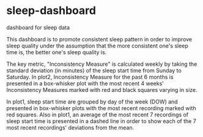 # sleep-dashboard
dashboard for sleep data

This dashboard is to promote consistent sleep pattern in order to improve sleep quality under the assumption that the more consistent
one's sleep time is, the better one's sleep quality is. 

The key metric, "Inconsistency Measure" is calculated weekly by taking the standard deviation (in minutes) of the sleep start time from Sunday to Saturday. In plot2, Inconsistency Measure for the past 6 months is presented in a box-whisker plot with the most recent 4 weeks' Inconsistency Measures marked with red and black squares varying in size.

In plot1, sleep start time are grouped by day of the week (DOW) and presented in box-whisker plots with the most recent recording marked with red squares. Also in plot1, an average of the most recent 7 recordings of sleep start time is presented in a dashed line in order to show each of the 7 most recent recordings' deviations from the mean.


